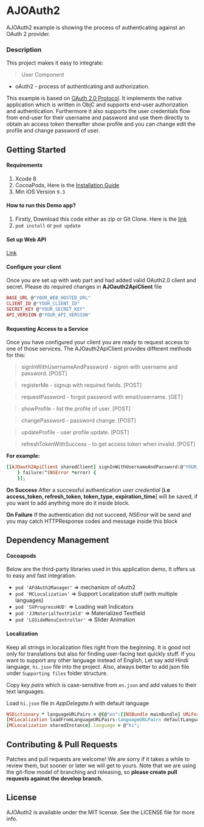 # AJOAuth2

AJOAuth2 example is showing the process of authenticating against an OAuth 2 provider.

### Description
This project makes it easy to integrate:
> User Component
* oAuth2 - process of authenticating and authorization.

This example is based on [OAuth 2.0 Protocol](https://tools.ietf.org/html/draft-ietf-oauth-v2-10). It implements the native application which is written in ObjC and supports end-user authorization and authentication. Furthermore it also supports the user credentials flow from end-user for their username and password and use them directly to obtain an access token thereafter show profile and you can change edit the profile and change password of user.

## Getting Started
#### Requirements
1. Xcode 8
2. CocoaPods, Here is the [Installation Guide](https://guides.cocoapods.org/using/getting-started.html)
3. Min iOS Version `9.3`

#### How to run this Demo app?
1. Firstly, Download this code either as zip or Git Clone. Here is the [link](https://ajabble@bitbucket.org/ajabble/oauth2.git)
2. `pod install` or `pod update`

#### Set up Web API
[Link]()

#### Configure your client
Once you are set up with web part and had added valid OAuth2.0 client and secret. Please do required changes in **AJOauth2ApiClient** file

```ruby
BASE_URL @"YOUR_WEB_HOSTED_URL"
CLIENT_ID @"YOUR_CLIENT_ID"
SECRET_KEY @"YOUR_SECRET_KEY"
API_VERSION @"YOUR_API_VERSION"
```

#### Requesting Access to a Service
Once you have configured your client you are ready to request access to one of those services. The AJOauth2ApiClient provides different methods for this:

> signInWithUsernameAndPassword - signin with username and password. [POST]

> registerMe - signup with required fields. [POST]

> requestPassword - forgot password with email/username. [GET]

> showProfile - list the profile of user. [POST]

> changePassword - password change. [POST]

> updateProfile - user profile update. [POST]

> refreshTokenWithSuccess - to get access token when invalid. [POST]

**For example:**
```ruby
[[AJOauth2ApiClient sharedClient] signInWithUsernameAndPassword:@"YOUR_USERNAME_OR_EMAIL" password:@"YOUR_PASSWORD" success:^(AFOAuthCredential *credential) {
    } failure:^(NSError *error) {
    }];
```
**On Success**
After a successful authentication *user credential* [**i.e access_token, refresh_token, token_type, expiration_time**] will be saved, if you want to add anything more do it inside block.

**On Failure**
If the authentication did not succeed, *NSError* will be send and you may catch HTTPResponse codes and message inside this block

## Dependency Management
#### Cocoapods
Below are the third-party libraries used in this application demo, It offers us to easy and fast integration.

* `pod 'AFOAuth2Manager'` => mechanism of oAuth2
* `pod 'MCLocalization'` => Support Localization stuff (with multiple languages)
* `pod 'SVProgressHUD'` => Loading wait Indicators
* `pod 'JJMaterialTextField'` => Materialized Textfield
* `pod 'LGSideMenuController'` => Slider Animation

#### Localization
Keep all strings in localization files right from the beginning. It is good not only for translations but also for finding user-facing text quickly stuff.
If you want to support any other language instead of English, Let say add Hindi language, `hi.json` file into the project. Also, always better to add json file under `Supporting files` folder structure.

Copy *key pairs*  which is case-sensitive from `en.json` and add values to their text languages.

Load `hi.json` file in *AppDelegate.h* with default language

```ruby
NSDictionary * languageURLPairs = @{@"en":[[NSBundle mainBundle] URLForResource:@"en.json" withExtension:nil],@"hi":[[NSBundle mainBundle] URLForResource:@"hi.json" withExtension:nil]};
[MCLocalization loadFromLanguageURLPairs:languageURLPairs defaultLanguage:@"hi"];
[MCLocalization sharedInstance].language = @"hi";
```

## Contributing & Pull Requests
Patches and pull requests are welcome! We are sorry if it takes a while to review them, but sooner or later we will get to yours.
Note that we are using the git-flow model of branching and releasing, so **please create pull requests against the develop branch.**

## License

AJOAuth2 is available under the MIT license. See the LICENSE file for more info.

